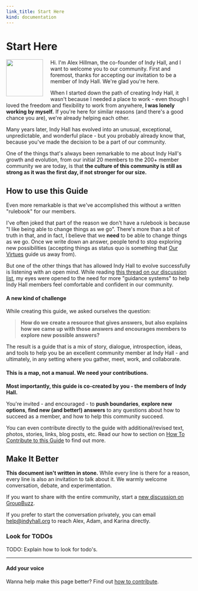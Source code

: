 ```yaml
--- 
link_title: Start Here
kind: documentation
---
```


# Start Here

<img src="/assets/images/alex.png" height="100" width="100" style="float:left;margin-right:20px;" /> 

Hi. I'm Alex Hillman, the co-founder of Indy Hall, and I want to welcome you to our community. First and foremost, thanks for accepting our invitation to be a member of Indy Hall. We're glad you're here.

When I started down the path of creating Indy Hall, it wasn't because I needed a place to work - even though I loved the freedom and flexibility to work from anywhere, **I was lonely working by myself.** If you're here for similar reasons (and there's a good chance you are), we're already helping each other.

Many years later, Indy Hall has evolved into an unusual, exceptional, unpredictable, and wonderful place - but you probably already know that, because you've made the decision to be a part of our community.

One of the things that's always been remarkable to me about Indy Hall's growth and evolution, from our initial 20 members to the 200+ member community we are today, is that **the culture of this community is still as strong as it was the first day, if not stronger for our size.**

## How to use this Guide

Even more remarkable is that we've accomplished this without a written "rulebook" for our members. 

I've often joked that part of the reason we don't have a rulebook is because "I like being able to change things as we go". There's more than a bit of truth in that, and in fact, I believe that we **need** to be able to change things as we go. Once we write down an answer, people tend to stop exploring new possibilities (accepting things as status quo is something that [Our Virtues](/02-our-virtues/) guide us away from). 

But one of the other things that has allowed Indy Hall to evolve successfully is listening with an open mind. While reading [this thread on our discussion list](http://indyhall.groupbuzz.io/topics/91-a-culture-of-take), my eyes were opened to the need for more "guidance systems" to help Indy Hall members feel comfortable and confident in our community. 

#### A new kind of challenge

While creating this guide, we asked ourselves the question: 

> **How do we create a resource that gives answers, but also explains how we came up with those answers and encourages members to explore new possible answers?**

The result is a guide that is a mix of story, dialogue, introspection, ideas, and tools to help you be an excellent community member at Indy Hall - and ultimately, in any setting where you gather, meet, work, and collaborate.

#### This is a map, not a manual. We need your contributions.

**Most importantly, this guide is co-created by you - the members of Indy Hall.**

You're invited - and encouraged - to **push boundaries**, **explore new options**, **find new (and better!) answers** to any questions about how to succeed as a member, and how to help this community succeed. 

You can even contribute directly to the guide with additional/revised text, photos, stories, links, blog posts, etc. Read our how to section on [How To Contribute to this Guide](/07-guides/#6__Contributing_to_How_to_Indy_Hall) to find out more.

## Make It Better 

**This document isn't written in stone.** While every line is there for a reason, every line is also an invitation to talk about it. We warmly welcome conversation, debate, and experimentation. 

If you want to share with the entire community, start a [new discussion on GroupBuzz](http://indyhall.groupbuzz.io/). 

If you prefer to start the conversation privately, you can email [help@indyhall.org](mailto:help@indyhall.org) to reach Alex, Adam, and Karina directly.

### Look for TODOs

TODO: Explain how to look for todo's.

---

#### Add your voice

Wanna help make this page better? Find out [how to contribute](/07-guides/#6__Contributing_to_How_to_Indy_Hall).
